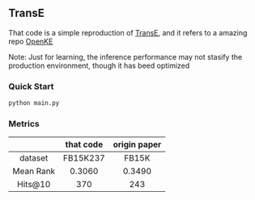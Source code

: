 ## TransE
That code is a simple reproduction of [TransE](https://proceedings.neurips.cc/paper/2013/file/1cecc7a77928ca8133fa24680a88d2f9-Paper.pdf), and it refers to a amazing repo [OpenKE](https://github.com/thunlp/OpenKE)

Note: Just for learning, the inference performance may not stasify the production environment, though it has beed optimized 

### Quick Start
```python
python main.py
```

### Metrics
||that code|origin paper|
| :--: | :--:|:--:|
|dataset|FB15K237|FB15K|
|Mean Rank|0.3060|0.3490|
|Hits@10|370|243|
